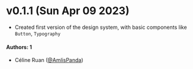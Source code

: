 # v0.1.1 (Sun Apr 09 2023)

- Created first version of the design system, with basic components like `Button`, `Typography`

#### Authors: 1

- Céline Ruan ([@AmlisPanda](https://github.com/AmlisPanda))
